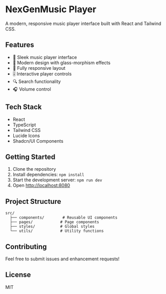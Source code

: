 # NexGenMusic Player

A modern, responsive music player interface built with React and Tailwind CSS.

## Features

- 🎵 Sleek music player interface
- 🎨 Modern design with glass-morphism effects
- 📱 Fully responsive layout
- 🎚️ Interactive player controls
- 🔍 Search functionality
- 🎧 Volume control

## Tech Stack

- React
- TypeScript
- Tailwind CSS
- Lucide Icons
- Shadcn/UI Components

## Getting Started

1. Clone the repository
2. Install dependencies: `npm install`
3. Start the development server: `npm run dev`
4. Open [http://localhost:8080](http://localhost:8080)

## Project Structure

```
src/
  ├── components/        # Reusable UI components
  ├── pages/            # Page components
  ├── styles/           # Global styles
  └── utils/            # Utility functions
```

## Contributing

Feel free to submit issues and enhancement requests!

## License

MIT